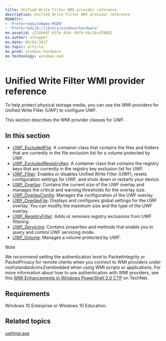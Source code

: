 ```yaml
---
title: Unified Write Filter WMI provider reference
description: Unified Write Filter WMI provider reference
MSHAttr:
- 'PreferredSiteName:MSDN'
- 'PreferredLib:/library/windows/hardware'
ms.assetid: c214944f-637e-436c-96f9-6bc1bcd78602
ms.author: alhopper
ms.date: 05/02/2017
ms.topic: article
ms.prod: windows-hardware
ms.technology: windows-oem
---
```

# Unified Write Filter WMI provider reference

To help protect physical storage media, you can use the WMI providers for Unified Write Filter (UWF) to configure UWF.

This section describes the WMI provider classes for UWF.

## In this section

* [UWF\_ExcludedFile](uwf-excludedfile.md): A container class that contains the files and folders that are currently in the file exclusion list for a volume protected by UWF.
* [UWF\_ExcludedRegistryKey](uwf-excludedregistrykey.md): A container class that contains the registry keys that are currently in the registry key exclusion list for UWF.
* [UWF\_Filter](uwf-filter.md): Enables or disables Unified Write Filter (UWF), resets configuration settings for UWF, and shuts down or restarts your device.
* [UWF\_Overlay](uwf-overlay.md): Contains the current size of the UWF overlay and manages the critical and warning thresholds for the overlay size.
* [UWF\_OverlayConfig](uwf-overlayconfig.md): Manages the configuration of the UWF overlay.
* [UWF\_OverlayFile](uwf-overlayfile.md): Displays and configures global settings for the UWF overlay. You can modify the maximum size and the type of the UWF overlay.
* [UWF\_RegistryFilter](uwf-registryfilter.md): Adds or removes registry exclusions from UWF filtering.
* [UWF\_Servicing](uwf-servicing.md): Contains properties and methods that enable you to query and control UWF servicing mode.
* [UWF\_Volume](uwf-volume.md): Manages a volume protected by UWF.

> [!Note]
> We recommend setting the authentication level to PacketIntegrity or PacketPrivacy for remote clients when you connect to WMI providers under root\\standardcimv2\\embedded when using WMI scripts or applications. For more information about how to use authentication with WMI providers, see this [WMI Enhancements in Windows PowerShell 2.0 CTP](http://go.microsoft.com/fwlink/p/?LinkId=267505) on TechNet.

## Requirements

Windows 10 Enterprise or Windows 10 Education.

## Related topics

[uwfmgr.exe](uwfmgrexe.md)